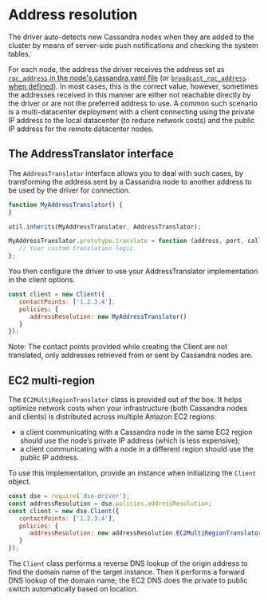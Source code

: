 # Address resolution

The driver auto-detects new Cassandra nodes when they are added to the cluster by means of server-side push
notifications and checking the system tables.

For each node, the address the driver receives the address set as [`rpc_address` in the node's cassandra.yaml
file](https://docs.datastax.com/en/cassandra/2.1/cassandra/configuration/configCassandra_yaml_r.html?scroll=reference_ds_qfg_n1r_1k__rpc_address)
(or [`broadcast_rpc_address` when 
defined](https://docs.datastax.com/en/cassandra/2.1/cassandra/configuration/configCassandra_yaml_r.html?scroll=reference_ds_qfg_n1r_1k__rpc_address)).
In most cases, this is the correct value, however, sometimes the addresses received in this manner are either not
reachable directly by the driver or are not the preferred address to use. A common such scenario is a multi-datacenter
deployment with a client connecting using the private IP address to the local datacenter (to reduce network costs) and
the public IP address for the remote datacenter nodes.

## The AddressTranslator interface 

The `AddressTranslator` interface allows you to deal with such cases, by transforming the address sent by a Cassandra
node to another address to be used by the driver for connection.

```javascript
function MyAddressTranslator() {
}

util.inherits(MyAddressTranslator, AddressTranslator);

MyAddressTranslator.prototype.translate = function (address, port, callback) {
   // Your custom translation logic.
};
```

You then configure the driver to use your AddressTranslator implementation in the client options.

```javascript
const client = new Client({
   contactPoints: ['1.2.3.4'], 
   policies: { 
      addressResolution: new MyAddressTranslator() 
   }
});
```

Note: The contact points provided while creating the Client are not translated, only addresses retrieved from or sent by
Cassandra nodes are.

## EC2 multi-region 

The `EC2MultiRegionTranslator` class is provided out of the box. It helps optimize network costs when your
infrastructure (both Cassandra nodes and clients) is distributed across multiple Amazon EC2 regions:

- a client communicating with a Cassandra node in the same EC2 region should use the node’s private IP address (which is
less expensive);
- a client communicating with a node in a different region should use the public IP address.

To use this implementation, provide an instance when initializing the `Client` object.

```javascript
const dse = require('dse-driver');
const addressResolution = dse.policies.addressResolution;
const client = new dse.Client({
   contactPoints: ['1.2.3.4'], 
   policies: { 
      addressResolution: new addressResolution.EC2MultiRegionTranslator() 
   }
});
```

The `Client` class performs a reverse DNS lookup of the origin address to find the domain name of the target instance.
Then it performs a forward DNS lookup of the domain name; the EC2 DNS does the private to public switch automatically
based on location.
